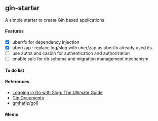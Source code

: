 ## gin-starter

A simple starter to create Gin based applications.

#### Features
- [X] uber/fx for dependency injection
- [X] uber/zap : replace log/slog with uber/zap as uber/fx already used its.
- [ ] use authz and casbin for authentication and authorization
- [ ] enable sqlc for db schema and migration management mechanism

#### To do list

#### References
- [Logging in Go with Slog: The Ultimate Guide](https://betterstack.com/community/guides/logging/logging-in-go/)
- [Gin Documentn](https://gin-gonic.com/zh-cn/docs/examples/)
- [gmhafiz/go8](https://github.com/gmhafiz/go8)

#### Memo
